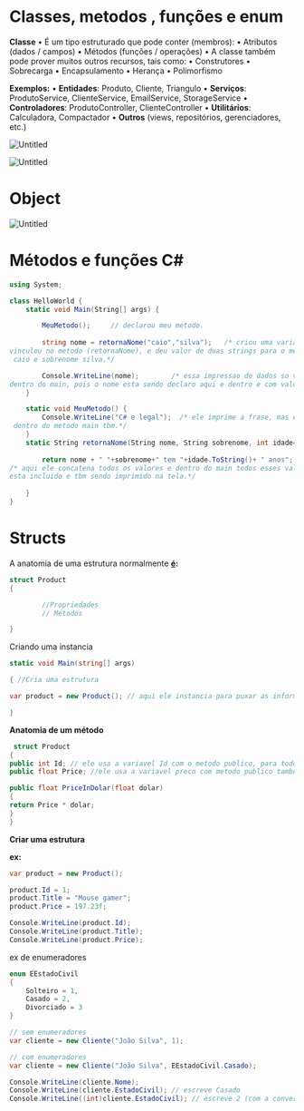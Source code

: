 # Classes, metodos , funções e enum

**Classe**
• É um tipo estruturado que pode conter (membros):
• Atributos (dados / campos)
• Métodos (funções / operações)
• A classe também pode prover muitos outros recursos, tais como:
• Construtores
• Sobrecarga
• Encapsulamento
• Herança
• Polimorfismo

 **Exemplos:**
• **Entidades**: Produto, Cliente, Triangulo
• **Serviços**: ProdutoService, ClienteService, EmailService, StorageService
• **Controladores**: ProdutoController, ClienteController
• **Utilitários**: Calculadora, Compactador
• **Outros** (views, repositórios, gerenciadores, etc.)

![Untitled](Classes,%20metodos%20,%20func%CC%A7o%CC%83es%20e%20enum%20ee8cbcbcb1d34c2a8f8c4a7da1d054fa/Untitled.png)

![Untitled](Classes,%20metodos%20,%20func%CC%A7o%CC%83es%20e%20enum%20ee8cbcbcb1d34c2a8f8c4a7da1d054fa/Untitled%201.png)

# Object

![Untitled](Classes,%20metodos%20,%20func%CC%A7o%CC%83es%20e%20enum%20ee8cbcbcb1d34c2a8f8c4a7da1d054fa/Untitled%202.png)

# Métodos e funções C#

```csharp
using System;

class HelloWorld {
    static void Main(String[] args) {

        MeuMetodo();     // declarou meu metodo.
        
        string nome = retornaNome("caio","silva");   /* criou uma variavel string e 
vinculou no metodo (retornaNome), e deu valor de duas strings para o metodo sendo nome
 caio e sobrenome silva.*/

        Console.WriteLine(nome);        /* essa impressao de dados so vai funcionar 
dentro do main, pois o nome esta sendo declaro aqui e dentro e com valores aqui tbm.*/
    }

    static void MeuMetodo() {
        Console.WriteLine("C# e legal");  /* ele imprime a frase, mas ela poderia esta
 dentro do metodo main tbm.*/
    }
    static String retornaNome(String nome, String sobrenome, int idade=27) {
        
        return nome + " "+sobrenome+" tem "+idade.ToString()+ " anos"; 
/* aqui ele concatena todos os valores e dentro do main todos esses valores 
esta incluido e tbm sendo imprimido na tela.*/
        
    }
}
```

# Structs

A anatomia de uma estrutura normalmente **[é](https://pt.wiktionary.org/wiki/%C3%A9):**

```csharp
struct Product 
{

		//Propriedades
		// Métodos

}
```

Criando uma instancia

```csharp
static void Main(string[] args)

{ //Cria uma estrutura

var product = new Product(); // aqui ele instancia para puxar as informacoes da classe.

}
```

**Anatomia de um método**

```csharp
 struct Product
{
public int Id; // ele usa a variavel Id com o metodo publico, para todos terem acesso. 
public float Price; //ele usa a variavel preco com metodo publico tambem.

public float PriceInDolar(float dolar)
{
return Price * dolar;
}
}
```

**Criar uma estrutura**

**ex:**

```csharp
var product = new Product();

product.Id = 1;
product.Title = "Mouse gamer";
product.Price = 197.23f;

Console.WriteLine(product.Id);
Console.WriteLine(product.Title);
Console.WriteLine(product.Price);
```

ex de enumeradores

```csharp
enum EEstadoCivil
{
	Solteiro = 1,
	Casado = 2,
	Divorciado = 3
}

// sem enumeradores
var cliente = new Cliente("João Silva", 1);

// com enumeradores 
var cliente = new Cliente("João Silva", EEstadoCivil.Casado);

Console.WriteLine(cliente.Nome);
Console.WriteLine(cliente.EstadoCivil); // escreve Casado
Console.WriteLine((int)cliente.EstadoCivil); // escreve 2 (com a conversao implicita)
```
